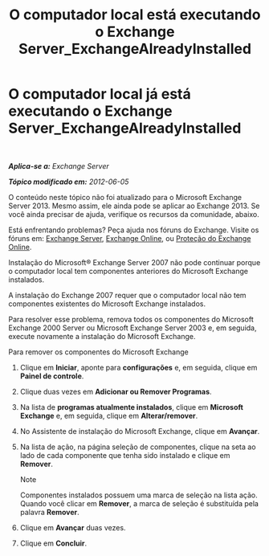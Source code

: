 ﻿---
title: 'O computador local está executando o Exchange Server_ExchangeAlreadyInstalled'
TOCTitle: O computador local já está executando o Exchange Server_ExchangeAlreadyInstalled
ms:assetid: 3f168b5d-9910-418f-86fb-e99d852dcb5e
ms:mtpsurl: https://technet.microsoft.com/pt-br/library/ms.exch.setupreadiness.exchangealreadyinstalled(v=EXCHG.150)
ms:contentKeyID: 50485432
ms.date: 05/22/2018
mtps_version: v=EXCHG.150
ms.translationtype: MT
---

# O computador local já está executando o Exchange Server\_ExchangeAlreadyInstalled

 

_**Aplica-se a:** Exchange Server_

_**Tópico modificado em:** 2012-06-05_

O conteúdo neste tópico não foi atualizado para o Microsoft Exchange Server 2013. Mesmo assim, ele ainda pode se aplicar ao Exchange 2013. Se você ainda precisar de ajuda, verifique os recursos da comunidade, abaixo.

Está enfrentando problemas? Peça ajuda nos fóruns do Exchange. Visite os fóruns em: [Exchange Server](https://go.microsoft.com/fwlink/p/?linkid=60612), [Exchange Online](https://go.microsoft.com/fwlink/p/?linkid=267542), ou [Proteção do Exchange Online](https://go.microsoft.com/fwlink/p/?linkid=285351).

Instalação do Microsoft® Exchange Server 2007 não pode continuar porque o computador local tem componentes anteriores do Microsoft Exchange instalados.

A instalação do Exchange 2007 requer que o computador local não tem componentes existentes do Microsoft Exchange instalados.

Para resolver esse problema, remova todos os componentes do Microsoft Exchange 2000 Server ou Microsoft Exchange Server 2003 e, em seguida, execute novamente a instalação do Microsoft Exchange.

Para remover os componentes do Microsoft Exchange

1.  Clique em **Iniciar**, aponte para **configurações** e, em seguida, clique em **Painel de controle**.

2.  Clique duas vezes em **Adicionar ou Remover Programas**.

3.  Na lista de **programas atualmente instalados**, clique em **Microsoft Exchange** e, em seguida, clique em **Alterar/remover**.

4.  No Assistente de instalação do Microsoft Exchange, clique em **Avançar**.

5.  Na lista de ação, na página seleção de componentes, clique na seta ao lado de cada componente que tenha sido instalado e clique em **Remover**.
    

    > [!NOTE]
    > Componentes instalados possuem uma marca de seleção na lista ação. Quando você clicar em <STRONG>Remover</STRONG>, a marca de seleção é substituída pela palavra <STRONG>Remover</STRONG>.



6.  Clique em **Avançar** duas vezes.

7.  Clique em **Concluir**.

